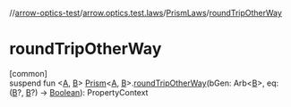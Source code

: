 //[arrow-optics-test](../../../index.md)/[arrow.optics.test.laws](../index.md)/[PrismLaws](index.md)/[roundTripOtherWay](round-trip-other-way.md)

# roundTripOtherWay

[common]\
suspend fun &lt;[A](round-trip-other-way.md), [B](round-trip-other-way.md)&gt; [Prism](../../../../arrow-annotations/arrow.optics/-prism/index.md)&lt;[A](round-trip-other-way.md), [B](round-trip-other-way.md)&gt;.[roundTripOtherWay](round-trip-other-way.md)(bGen: Arb&lt;[B](round-trip-other-way.md)&gt;, eq: ([B](round-trip-other-way.md)?, [B](round-trip-other-way.md)?) -&gt; [Boolean](https://kotlinlang.org/api/latest/jvm/stdlib/kotlin/-boolean/index.html)): PropertyContext
